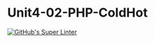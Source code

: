 # Unit4-02-PHP-ColdHot
[![GitHub's Super Linter](https://github.com/ICS20-Programming-NoahS/Unit4-02-PHP-ColdHot/workflows/GitHub's%20Super%20Linter/badge.svg)](https://github.com/ICS20-Programming-NoahS/Unit4-02-PHP-ColdHot/actions)